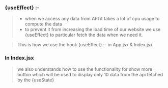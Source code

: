 ### {useEffect} :-
>- when we access any data from API it takes a lot of cpu usage to compute the data
>- to prevent it from increasing the load time of our website we use {useEffect} to particular fetch the data when we need it.

> This is how we use the hook {useEffect} :- in App.jsx & Index.jsx

### In Index.jsx 
>we also understands how to use the functionality for show more button which will be used to display only 10 data from the api fetched by the {useState}
